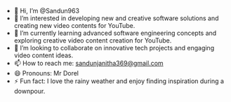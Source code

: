 - 👋 Hi, I’m @Sandun963
- 👀 I’m interested in developing new and creative software solutions and creating new video contents for YouTube.
- 🌱 I’m currently learning advanced software engineering concepts and exploring creative video content creation for YouTube.
- 💞️ I’m looking to collaborate on innovative tech projects and engaging video content ideas.
- 📫 How to reach me: sandunjanitha369@gmail.com
- 😄 Pronouns: Mr Dorel
- ⚡ Fun fact: I love the rainy weather and enjoy finding inspiration during a downpour.

<!---
Sandun963/Sandun963 is a ✨ special ✨ repository because its `README.md` (this file) appears on your GitHub profile.
You can click the Preview link to take a look at your changes.
--->
